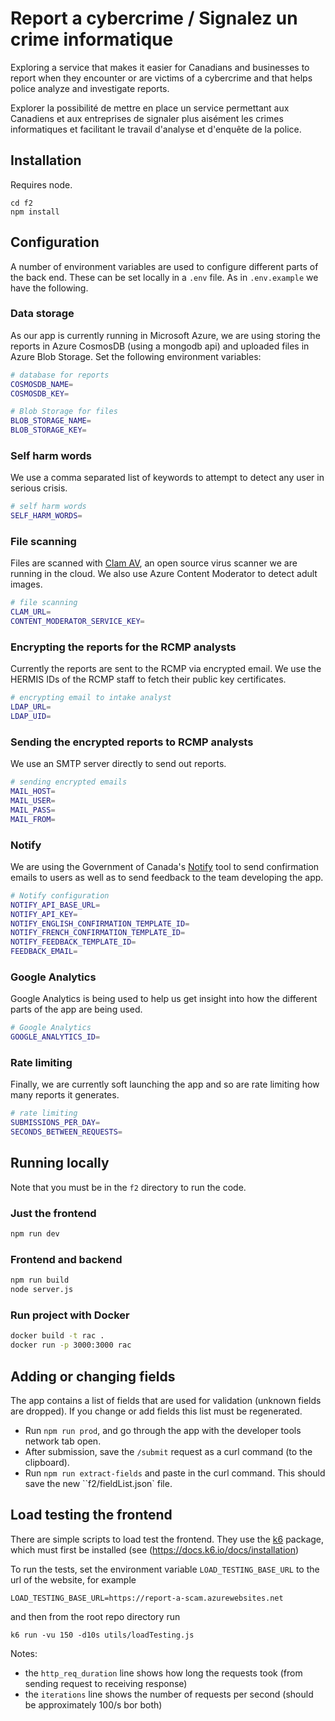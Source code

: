 # Report a cybercrime / Signalez un crime informatique

Exploring a service that makes it easier for Canadians and businesses to report
when they encounter or are victims of a cybercrime and that helps police
analyze and investigate reports.

Explorer la possibilité de mettre en place un service permettant aux Canadiens
et aux entreprises de signaler plus aisément les crimes informatiques et
facilitant le travail d'analyse et d'enquête de la police.

## Installation

Requires node.

```
cd f2
npm install
```

## Configuration

A number of environment variables are used to configure different parts of the back end. These can be set locally in a `.env` file. As in `.env.example` we have the following.

### Data storage

As our app is currently running in Microsoft Azure, we are using storing the reports in Azure CosmosDB (using a mongodb api) and uploaded files in Azure Blob Storage. Set the following environment variables:

```sh
# database for reports
COSMOSDB_NAME=
COSMOSDB_KEY=

# Blob Storage for files
BLOB_STORAGE_NAME=
BLOB_STORAGE_KEY=
```

### Self harm words

We use a comma separated list of keywords to attempt to detect any user in serious crisis.

```sh
# self harm words
SELF_HARM_WORDS=
```

### File scanning

Files are scanned with [Clam AV](https://www.clamav.net/), an open source virus scanner we are running in the cloud. We also use Azure Content Moderator to detect adult images.

```sh
# file scanning
CLAM_URL=
CONTENT_MODERATOR_SERVICE_KEY=
```

### Encrypting the reports for the RCMP analysts

Currently the reports are sent to the RCMP via encrypted email. We use the HERMIS IDs of the RCMP staff to fetch their public key certificates.

```sh
# encrypting email to intake analyst
LDAP_URL=
LDAP_UID=
```

### Sending the encrypted reports to RCMP analysts

We use an SMTP server directly to send out reports.

```sh
# sending encrypted emails
MAIL_HOST=
MAIL_USER=
MAIL_PASS=
MAIL_FROM=
```

### Notify

We are using the Government of Canada's [Notify](https://notification.alpha.canada.ca/) tool to send confirmation emails to users as well as to send feedback to the team developing the app.

```sh
# Notify configuration
NOTIFY_API_BASE_URL=
NOTIFY_API_KEY=
NOTIFY_ENGLISH_CONFIRMATION_TEMPLATE_ID=
NOTIFY_FRENCH_CONFIRMATION_TEMPLATE_ID=
NOTIFY_FEEDBACK_TEMPLATE_ID=
FEEDBACK_EMAIL=
```

### Google Analytics

Google Analytics is being used to help us get insight into how the different parts of the app are being used.

```sh
# Google Analytics
GOOGLE_ANALYTICS_ID=
```

### Rate limiting

Finally, we are currently soft launching the app and so are rate limiting how many reports it generates.

```sh
# rate limiting
SUBMISSIONS_PER_DAY=
SECONDS_BETWEEN_REQUESTS=
```

## Running locally

Note that you must be in the `f2` directory to run the code.

### Just the frontend

```sh
npm run dev
```

### Frontend and backend

```sh
npm run build
node server.js
```

### Run project with Docker

```sh
docker build -t rac .
docker run -p 3000:3000 rac
```

## Adding or changing fields

The app contains a list of fields that are used for validation (unknown fields are dropped). If you change or add fields this list must be regenerated.

- Run `npm run prod`, and go through the app with the developer tools network tab open.
- After submission, save the `/submit` request as a curl command (to the clipboard).
- Run `npm run extract-fields` and paste in the curl command. This should save the new ``f2/fieldList.json` file.

## Load testing the frontend

There are simple scripts to load test the frontend. They use the [k6](https://docs.k6.io) package, which must first be installed (see (https://docs.k6.io/docs/installation)

To run the tests, set the environment variable `LOAD_TESTING_BASE_URL` to the url of the website, for example

```
LOAD_TESTING_BASE_URL=https://report-a-scam.azurewebsites.net
```

and then from the root repo directory run

```
k6 run -vu 150 -d10s utils/loadTesting.js
```

Notes:

- the `http_req_duration` line shows how long the requests took (from sending request to receiving response)
- the `iterations` line shows the number of requests per second (should be approximately 100/s bor both)
